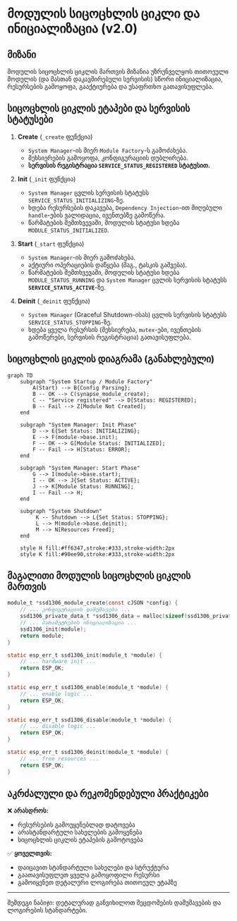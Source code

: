 # მოდულის სიცოცხლის ციკლი და ინიციალიზაცია (v2.0)

## მიზანი

მოდულის სიცოცხლის ციკლის მართვის მიზანია უზრუნველყოს თითოეული მოდულის (და მასთან დაკავშირებული სერვისის) სწორი ინიციალიზაცია, რესურსების გამოყოფა, გააქტიურება და უსაფრთხო გათავისუფლება.

## სიცოცხლის ციკლის ეტაპები და სერვისის სტატუსები

1. **Create** (`_create` ფუნქცია)
    - `System Manager`-ის მიერ `Module Factory`-ს გამოძახება.
    - მეხსიერების გამოყოფა, კონფიგურაციის დუბლირება.
    - **სერვისის რეგისტრაცია `SERVICE_STATUS_REGISTERED` სტატუსით.**

2. **Init** (`_init` ფუნქცია)
    - `System Manager` ცვლის სერვისის სტატუსს `SERVICE_STATUS_INITIALIZING`-ზე.
    - ხდება რესურსების დაკავება, `Dependency Injection`-ით მიღებული `handle`-ების ვალიდაცია, ივენთებზე გამოწერა.
    - წარმატების შემთხვევაში, მოდულის სტატუსი ხდება `MODULE_STATUS_INITIALIZED`.

3. **Start** (`_start` ფუნქცია)
    - `System Manager`-ის მიერ გამოძახება.
    - აქტიური ოპერაციების დაწყება (მაგ., ტასკის გაშვება).
    - წარმატების შემთხვევაში, მოდულის სტატუსი ხდება `MODULE_STATUS_RUNNING` და `System Manager` ცვლის სერვისის სტატუსს **`SERVICE_STATUS_ACTIVE`**-ზე.

4. **Deinit** (`_deinit` ფუნქცია)
    - `System Manager` (Graceful Shutdown-ისას) ცვლის სერვისის სტატუსს `SERVICE_STATUS_STOPPING`-ზე.
    - ხდება ყველა რესურსის (მეხსიერება, `mutex`-ები, ივენთების გამოწერები, სერვისის რეგისტრაცია) გათავისუფლება.

## სიცოცხლის ციკლის დიაგრამა (განახლებული)

```mermaid
graph TD
    subgraph "System Startup / Module Factory"
        A(Start) --> B{Config Parsing};
        B -- OK --> C(synapse_module_create);
        C -- "Service registered" --> D[Status: REGISTERED];
        B -- Fail --> Z[Module Not Created];
    end

    subgraph "System Manager: Init Phase"
        D --> E{Set Status: INITIALIZING};
        E --> F(module->base.init);
        F -- OK --> G[Module Status: INITIALIZED];
        F -- Fail --> H[Status: ERROR];
    end

    subgraph "System Manager: Start Phase"
        G --> I(module->base.start);
        I -- OK --> J{Set Status: ACTIVE};
        J --> K[Module Status: RUNNING];
        I -- Fail --> H;
    end
    
    subgraph "System Shutdown"
         K -- Shutdown --> L{Set Status: STOPPING};
         L --> M(module->base.deinit);
         M --> N[Resources Freed];
    end

    style H fill:#ff6347,stroke:#333,stroke-width:2px
    style K fill:#90ee90,stroke:#333,stroke-width:2px
```

## მაგალითი მოდულის სიცოცხლის ციკლის მართვის

```c
module_t *ssd1306_module_create(const cJSON *config) {
    // ... კონფიგურაციის დამუშავება ...
    ssd1306_private_data_t *ssd1306_data = malloc(sizeof(ssd1306_private_data_t));
    // ... პარამეტრების ინიციალიზაცია ...
    ssd1306_init(module);
    return module;
}

static esp_err_t ssd1306_init(module_t *module) {
    // ... hardware init ...
    return ESP_OK;
}

static esp_err_t ssd1306_enable(module_t *module) {
    // ... enable logic ...
    return ESP_OK;
}

static esp_err_t ssd1306_disable(module_t *module) {
    // ... disable logic ...
    return ESP_OK;
}

static esp_err_t ssd1306_deinit(module_t *module) {
    // ... free resources ...
    return ESP_OK;
}
```

## აკრძალული და რეკომენდებული პრაქტიკები

❌ **არასდროს:**

- რესურსების გამოუყენებლად დატოვება
- არასტანდარტული სახელების გამოყენება
- სიცოცხლის ციკლის ეტაპების გამოტოვება

✅ **ყოველთვის:**

- დაიცავით სტანდარტული სახელები და სტრუქტურა
- გაათავისუფლეთ ყველა გამოყოფილი რესურსი
- გამოიყენეთ დეტალური ლოგირება თითოეულ ეტაპზე

---

შემდეგი ნაბიჯი: დეტალურად განვიხილოთ შეცდომების დამუშავების და ლოგირების სტანდარტები.
